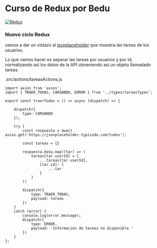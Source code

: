 # Curso de Redux por Bedu

[![Redux](https://i.ibb.co/WH2dzkQ/redux-simple.gif "Redux")](https://i.ibb.co/WH2dzkQ/redux-simple.gif "Redux")

### Nuevo ciclo Redux

vamos a dar un vistazo al [jsonplaceholder](https://jsonplaceholder.typicode.com/todos "jsonplaceholder") que muestra las tareas de los usuarios.

Lo que vamos hacer es separar las tareas por usuarios y por id; normalizando asi los datos de la API obneniendo asi un objeto llamadado tareas.

.src/actions/tareasActions.js
```
import axios from 'axios';
import { TRAER_TODAS, CARGANDO, ERROR } from '../types/tareasTypes';

export const traerTodas = () => async (dispatch) => {

	dispatch({
		type: CARGANDO
	});

	try {
		const respuesta = await axios.get('https://jsonplaceholder.typicode.com/todos');

		const tareas = {}

		respuesta.data.map((tar) => (
			tareas[tar.userId] = {
				...tareas[tar.userId],
				[tar.id]: {
					...tar
				}
			}
		))

		dispatch({
			type: TRAER_TODAS,
			payload: tareas
		})
	}
	catch (error) {
		console.log(error.message);
		dispatch({
			type: ERROR,
			payload: 'Información de tareas no disponible.'
		})
	}
};
```